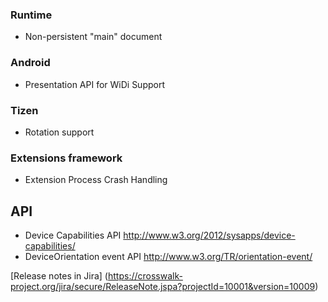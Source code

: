 ### Runtime 

* Non-persistent "main" document


### Android

*  Presentation API for WiDi Support

### Tizen

* Rotation support

### Extensions framework

* Extension Process Crash Handling

## API

* Device Capabilities API http://www.w3.org/2012/sysapps/device-capabilities/
* DeviceOrientation event API http://www.w3.org/TR/orientation-event/

[Release notes in Jira] (https://crosswalk-project.org/jira/secure/ReleaseNote.jspa?projectId=10001&version=10009)